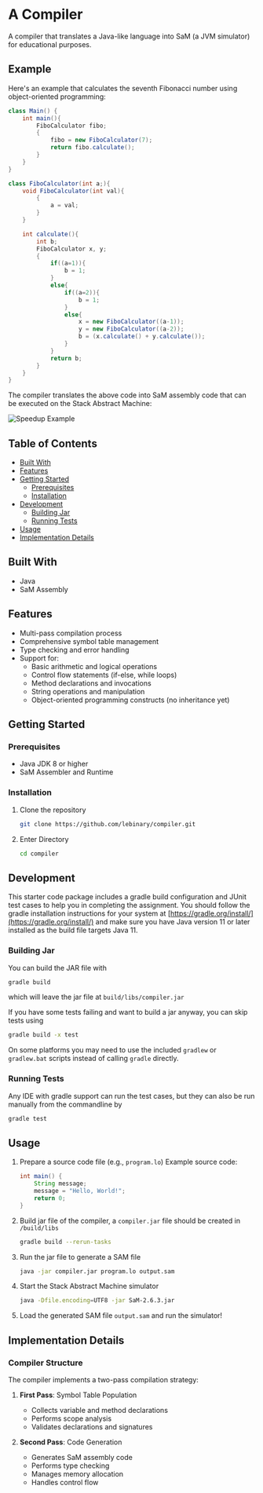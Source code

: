 # A Compiler

A compiler that translates a Java-like language into SaM (a JVM simulator) for educational purposes.

## Example

Here's an example that calculates the seventh Fibonacci number using object-oriented programming:

```java
class Main() {
    int main(){
        FiboCalculator fibo;
        {
            fibo = new FiboCalculator(7);
            return fibo.calculate();
        }
    }
}

class FiboCalculator(int a;){
    void FiboCalculator(int val){
        {
            a = val;
        }
    }

    int calculate(){
        int b;
        FiboCalculator x, y;
        {
            if((a=1)){
                b = 1;
            }
            else{
                if((a=2)){
                    b = 1;
                }
                else{
                    x = new FiboCalculator((a-1));
                    y = new FiboCalculator((a-2));
                    b = (x.calculate() + y.calculate());
                }
            }
            return b;
        }
    }
}
```

The compiler translates the above code into SaM assembly code that can be executed on the Stack Abstract Machine:

![Speedup Example](speedup_example.gif)

## Table of Contents
- [Built With](#built-with)
- [Features](#features)
- [Getting Started](#getting-started)
  - [Prerequisites](#prerequisites)
  - [Installation](#installation)
- [Development](#development)
  - [Building Jar](#building-jar)
  - [Running Tests](#running-tests)
- [Usage](#usage)
- [Implementation Details](#implementation-details)

## Built With

- Java
- SaM Assembly

## Features

- Multi-pass compilation process
- Comprehensive symbol table management
- Type checking and error handling
- Support for:
  - Basic arithmetic and logical operations
  - Control flow statements (if-else, while loops)
  - Method declarations and invocations
  - String operations and manipulation
  - Object-oriented programming constructs (no inheritance yet)

## Getting Started

### Prerequisites

- Java JDK 8 or higher
- SaM Assembler and Runtime

### Installation

1. Clone the repository
   ```sh
   git clone https://github.com/lebinary/compiler.git
   ```

2. Enter Directory
   ```sh
   cd compiler
   ```

## Development

This starter code package includes a gradle build configuration and JUnit test cases to help you in completing the assignment.
You should follow the gradle installation instructions for your system at [https://gradle.org/install/](https://gradle.org/install/)
and make sure you have Java version 11 or later installed as the build file targets Java 11.

### Building Jar

You can build the JAR file with
```sh
gradle build
```
which will leave the jar file at `build/libs/compiler.jar`

If you have some tests failing and want to build a jar anyway, you can skip tests using
```sh
gradle build -x test
```

On some platforms you may need to use the included `gradlew` or `gradlew.bat` scripts instead of calling `gradle` directly.

### Running Tests

Any IDE with gradle support can run the test cases, but they can also be run manually from the commandline by

```sh
gradle test
```

## Usage

1. Prepare a source code file (e.g., `program.lo`)
   Example source code:
   ```java
   int main() {
       String message;
       message = "Hello, World!";
       return 0;
   }
   ```

2. Build jar file of the compiler, a `compiler.jar` file should be created in `/build/libs`
   ```sh
   gradle build --rerun-tasks
   ```

3. Run the jar file to generate a SAM file
   ```sh
   java -jar compiler.jar program.lo output.sam
   ```

4. Start the Stack Abstract Machine simulator
   ```sh
   java -Dfile.encoding=UTF8 -jar SaM-2.6.3.jar
   ```

5. Load the generated SAM file `output.sam` and run the simulator!

## Implementation Details

### Compiler Structure

The compiler implements a two-pass compilation strategy:

1. **First Pass**: Symbol Table Population
   - Collects variable and method declarations
   - Performs scope analysis
   - Validates declarations and signatures

2. **Second Pass**: Code Generation
   - Generates SaM assembly code
   - Performs type checking
   - Manages memory allocation
   - Handles control flow
